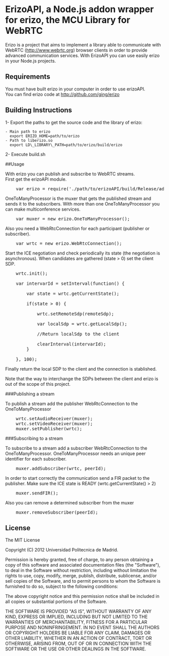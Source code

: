 # ErizoAPI, a Node.js addon wrapper for erizo, the MCU Library for WebRTC 

Erizo is a project that aims to implement a library able to communicate with WebRTC (http://www.webrtc.org) browser clients in order to provide advanced communication services. With ErizoAPI you can use easily erizo in your Node.js projects.

## Requirements

You must have built erizo in your computer in order to use erizoAPI.<br>
You can find erizo code at <a href="http://github.com/ging/erizo">http://github.com/ging/erizo</a>
 
## Building Instructions

1- Export the paths to get the source code and the library of erizo: 

    - Main path to erizo
      export ERIZO_HOME=path/to/erizo
    - Path to liberizo.so
      export LD\_LIBRARY\_PATH=path/to/erizo/build/erizo

2- Execute build.sh

##Usage

With erizo you can publish and subscribe to WebRTC streams.<br>
First get the erizoAPI module.   

<pre>
    var erizo = require('./path/to/erizoAPI/build/Release/addon');
</pre>

OneToManyProcessor is the muxer that gets the published stream and sends it to the subscribers. With more than one OneToManyProcessor you can make multiconference services.

<pre>
    var muxer = new erizo.OneToManyProcessor();        
</pre>

Also you need a WebRtcConnection for each participant (publisher or subscriber). 

<pre>
    var wrtc = new erizo.WebRtcConnection();
</pre>

Start the ICE negotiation and check periodically its state (the negotiation is asynchronous). When candidates are gathered (state > 0) set the client SDP.

<pre>
    wrtc.init();
                           
    var intervarId = setInterval(function() {

        var state = wrtc.getCurrentState();

        if(state > 0) {

            wrtc.setRemoteSdp(remoteSdp);
   
            var localSdp = wrtc.getLocalSdp();

            //Return localSdp to the client
    
            clearInterval(intervarId);
        }

    }, 100);
</pre>

Finally return the local SDP to the client and the connection is stablished.

Note that the way to interchange the SDPs between the client and erizo is out of the scope of this project. 


###Publishing a stream

To publish a stream add the publisher WebRtcConnection to the OneToManyProcessor

<pre>
    wrtc.setAudioReceiver(muxer);
    wrtc.setVideoReceiver(muxer);
    muxer.setPublisher(wrtc);
</pre>
  


###Subscribing to a stream

To subscribe to a stream add a subscriber WebRtcConnection to the OneToManyProcessor. OneToManyProcessor needs an unique peer identifier for each subscriber.

<pre>
    muxer.addSubscriber(wrtc, peerId);
</pre> 

In order to start correctly the communication send a FIR packet to the publisher. Make sure the ICE state is READY (wrtc.getCurrentState() > 2)

<pre>
    muxer.sendFIR();                    
</pre> 

Also you can remove a determined subscriber from the muxer

<pre>
    muxer.removeSubscriber(peerId);                    
</pre> 


## License

The MIT License

Copyright (C) 2012 Universidad Politecnica de Madrid.

Permission is hereby granted, free of charge, to any person obtaining a copy of this software and associated documentation files (the "Software"), to deal in the Software without restriction, including without limitation the rights to use, copy, modify, merge, publish, distribute, sublicense, and/or sell copies of the Software, and to permit persons to whom the Software is furnished to do so, subject to the following conditions:

The above copyright notice and this permission notice shall be included in all copies or substantial portions of the Software.

THE SOFTWARE IS PROVIDED "AS IS", WITHOUT WARRANTY OF ANY KIND, EXPRESS OR IMPLIED, INCLUDING BUT NOT LIMITED TO THE WARRANTIES OF MERCHANTABILITY, FITNESS FOR A PARTICULAR PURPOSE AND NONINFRINGEMENT. IN NO EVENT SHALL THE AUTHORS OR COPYRIGHT HOLDERS BE LIABLE FOR ANY CLAIM, DAMAGES OR OTHER LIABILITY, WHETHER IN AN ACTION OF CONTRACT, TORT OR OTHERWISE, ARISING FROM, OUT OF OR IN CONNECTION WITH THE SOFTWARE OR THE USE OR OTHER DEALINGS IN THE SOFTWARE.
